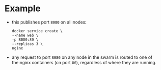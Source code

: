 # Example

- this publishes port `8080` on all nodes:

    ```commandline
    docker service create \
    --name web \
    -p 8080:80 \
    --replicas 3 \
    nginx
    ```

- any request to port `8080` on any node in the swarm is routed to one of the nginx containers (on port `80`), regardless of where they are running.
